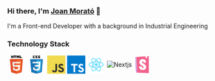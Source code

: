 <h3>Hi there, I'm <a href="https://www.linkedin.com/in/joan-morato-contreras/" title="Joan Morató's Linkedin">Joan Morató</a> 👋</h3>

<p>I'm a Front-end Developer with a background in Industrial Engineering</p>

<h3>Technology Stack</h3>
<div>
  <img
       align="center"
       alt="HTML5"
       width="42px"
       src="https://raw.githubusercontent.com/github/explore/80688e429a7d4ef2fca1e82350fe8e3517d3494d/topics/html/html.png"
  />
  <img
       align="center"
       alt="CSS3"
       width="42px"
       src="https://raw.githubusercontent.com/github/explore/80688e429a7d4ef2fca1e82350fe8e3517d3494d/topics/css/css.png"
  />
  <img
       align="center"
       alt="JavaScript"
       width="42px"
       src="https://raw.githubusercontent.com/github/explore/80688e429a7d4ef2fca1e82350fe8e3517d3494d/topics/javascript/javascript.png"
  />
  <img
       align="center"
       alt="TypeScript"
       width="42px"
       src="https://raw.githubusercontent.com/github/explore/80688e429a7d4ef2fca1e82350fe8e3517d3494d/topics/typescript/typescript.png"
  />
  <img
       align="center"
       alt="React"
       width="42px"
       src="https://raw.githubusercontent.com/github/explore/80688e429a7d4ef2fca1e82350fe8e3517d3494d/topics/react/react.png"
  />
  <img
       align="center"
       alt="Nextjs"
       width="42px"
    src="https://camo.githubusercontent.com/9771a2d4a7366d3c6d4793e17104eba9e88f0aec82f7165bfe6871455c26cb2c/68747470733a2f2f6173736574732e76657263656c2e636f6d2f696d6167652f75706c6f61642f76313636323133303535392f6e6578746a732f49636f6e5f6461726b5f6261636b67726f756e642e706e67"
  />
  <img
       align="center"
       alt="Storybook"
       width="42px"
       src="https://raw.githubusercontent.com/github/explore/80688e429a7d4ef2fca1e82350fe8e3517d3494d/topics/storybook/storybook.png"
  />
</div>
